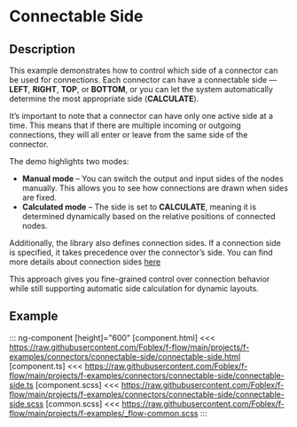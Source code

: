 ﻿# Connectable Side

## Description

This example demonstrates how to control which side of a connector can be used for connections.
Each connector can have a connectable side — **LEFT**, **RIGHT**, **TOP**, or **BOTTOM**, or you can let the system automatically determine the most appropriate side (**CALCULATE**).

It’s important to note that a connector can have only one active side at a time.
This means that if there are multiple incoming or outgoing connections, they will all enter or leave from the same side of the connector.

The demo highlights two modes:

- **Manual mode** – You can switch the output and input sides of the nodes manually. This allows you to see how connections are drawn when sides are fixed.
- **Calculated mode** – The side is set to **CALCULATE**, meaning it is determined dynamically based on the relative positions of connected nodes.

Additionally, the library also defines connection sides.
If a connection side is specified, it takes precedence over the connector’s side.
You can find more details about connection sides [here](./examples/connection-connectable-side)

This approach gives you fine-grained control over connection behavior while still supporting automatic side calculation for dynamic layouts.

## Example

::: ng-component <connectable-side></connectable-side> [height]="600"
[component.html] <<< https://raw.githubusercontent.com/Foblex/f-flow/main/projects/f-examples/connectors/connectable-side/connectable-side.html
[component.ts] <<< https://raw.githubusercontent.com/Foblex/f-flow/main/projects/f-examples/connectors/connectable-side/connectable-side.ts
[component.scss] <<< https://raw.githubusercontent.com/Foblex/f-flow/main/projects/f-examples/connectors/connectable-side/connectable-side.scss
[common.scss] <<< https://raw.githubusercontent.com/Foblex/f-flow/main/projects/f-examples/_flow-common.scss
:::
